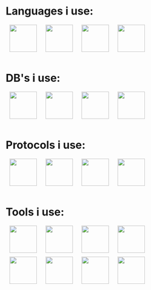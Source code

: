 
# Languages i use:

<img go align="left" style="padding-left: 10px; padding-right: 10px; padding-bottom: 10px;" width="72px" height="72px" src="https://juststickers.in/wp-content/uploads/2016/07/go-programming-language.png" /> 
<img python align="left" style="padding-left: 10px; padding-right: 10px; padding-bottom: 10px;" width="72px"  height="72px" src="https://upload.wikimedia.org/wikipedia/commons/thumb/c/c3/Python-logo-notext.svg/1200px-Python-logo-notext.svg.png" />
<img c# align="left" style="padding-left: 10px; padding-right: 10px; padding-bottom: 10px;" width="72px"  height="72px" src="https://static.wikia.nocookie.net/wikies/images/4/43/Logo-csharp.png/revision/latest?cb=20180617092325&path-prefix=ru" />
<img dart align="left" style="padding-left: 10px; padding-right: 10px; padding-bottom: 10px;" width="72px"  height="72px" src="https://upload.wikimedia.org/wikipedia/commons/7/7e/Dart-logo.png" />

<br /><br /><br /><br /><br />

# DB's i use:

<img redis align="left" style="padding-left: 10px; padding-right: 10px; padding-bottom: 10px;" width="72px"  height="72px" src="https://camo.githubusercontent.com/4050472d0036e02ed3805e8329474f062eac6ae847ca0ac107d4889fa778711a/68747470733a2f2f6973332d73736c2e6d7a7374617469632e636f6d2f696d6167652f7468756d622f507572706c653132342f76342f31372f63642f61322f31376364613261302d623634312d633364302d336432322d3134313730346134306565662f49636f6e2e706e672f313230307836333062622e706e67" />
<img postgres align="left" style="padding-left: 10px; padding-right: 10px; padding-bottom: 10px;" width="72px"  height="72px" src="https://upload.wikimedia.org/wikipedia/commons/thumb/2/29/Postgresql_elephant.svg/1200px-Postgresql_elephant.svg.png" />
<img dgraph align="left" style="padding-left: 10px; padding-right: 10px; padding-bottom: 10px;" width="72px"  height="72px" src="https://techcrunch.com/wp-content/uploads/2017/12/dgraph-mascot.png" />
<img mongo align="left" style="padding-left: 10px; padding-right: 10px; padding-bottom: 10px;" width="72px"  height="72px" src="https://emanueleciriachi.net/wp-content/uploads/2019/01/logo-mongodb-png-mongodb-logo-png-400.png" />

<br /><br /><br /><br /><br />

# Protocols i use:

<img graphql align="left" style="padding-left: 10px; padding-right: 10px; padding-bottom: 10px;" width="72px"  height="72px" src="https://upload.wikimedia.org/wikipedia/commons/thumb/1/17/GraphQL_Logo.svg/2048px-GraphQL_Logo.svg.png" />
<img rest align="left" style="padding-left: 10px; padding-right: 10px; padding-bottom: 10px;" width="72px"  height="72px" src="https://i1.wp.com/techxposer.com/wp-content/uploads/2019/12/grpc-icon.png?fit=626%2C664" />
<img grpc align="left" style="padding-left: 10px; padding-right: 10px; padding-bottom: 10px;" width="72px"  height="72px" src="https://www.drupal.org/files/project-images/rain-drop-hi.png" />
<img soap align="left" style="padding-left: 10px; padding-right: 10px; padding-bottom: 10px;" width="72px"  height="72px" src="https://www.elastic.io/wp-content/themes/x-child-onix/images/for-connectors/soap.png" />

<br /><br /><br /><br /><br />

# Tools i use:

<img git align="left" style="padding-left: 10px; padding-right: 10px; padding-bottom: 10px;" width="72px"  height="72px" src="https://git-scm.com/images/logos/downloads/Git-Icon-1788C.png" />
<img docker align="left" style="padding-left: 10px; padding-right: 10px; padding-bottom: 10px;" width="72px"  height="72px" src="https://www.docker.com/sites/default/files/d8/2019-07/vertical-logo-monochromatic.png" />
<img kuber align="left" style="padding-left: 10px; padding-right: 10px; padding-bottom: 10px;" width="72px"  height="72px" src="https://upload.wikimedia.org/wikipedia/commons/0/00/Kubernetes_%28container_engine%29.png" />
<img kuber align="left" style="padding-left: 10px; padding-right: 10px; padding-bottom: 10px;" width="72px"  height="72px" src="https://cdn.pixabay.com/photo/2020/02/22/16/29/penguin-4871045_640.png" />


<br /><br /><br /><br />

<img align="left" style="padding-left: 10px; padding-right: 10px; padding-bottom: 10px;" width="72px"  height="72px" src="https://upload.wikimedia.org/wikipedia/commons/thumb/2/2d/Tensorflow_logo.svg/1200px-Tensorflow_logo.svg.png" />
<img align="left" style="padding-left: 10px; padding-right: 10px; padding-bottom: 10px;" width="72px"  height="72px" src="https://jpadilla.github.io/rabbitmqapp/assets/img/icon.png" />
<img align="left" style="padding-left: 10px; padding-right: 10px; padding-bottom: 10px;" width="72px"  height="72px" src="https://cdn.freebiesupply.com/logos/large/2x/graylog-logo-png-transparent.png" />
<img align="left" style="padding-left: 10px; padding-right: 10px; padding-bottom: 10px;" width="72px"  height="72px" src="https://avatars.githubusercontent.com/u/8562608?s=280&v=4" />

<br /><br /><br /><br />
